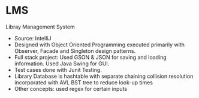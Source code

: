 # LMS

Libray Management System 

- Source: IntelliJ
- Designed with Object Oriented Programming executed primarily with Observer, Facade and Singleton design patterns.  
- Full stack project: Used GSON & JSON for saving and loading information. Used Java Swing for GUI.
- Test cases done with Junit Testing.
- Library Database is hashtable with separate chaining collision resolution incorporated with AVL BST tree to reduce look-up times 
- Other concepts: used regex for certain inputs
